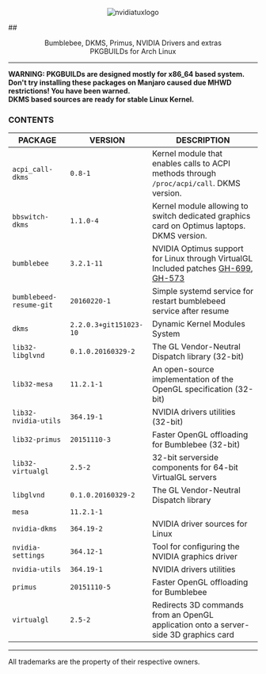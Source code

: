 
<p align="center">
  <img src="https://i.imgur.com/gkdq7EZ.jpg " alt="nvidiatuxlogo"/>
</p>

##<p align="center">Bumblebee, DKMS, Primus, NVIDIA Drivers and extras <br/>PKGBUILDs for Arch Linux <br/></p>

<hr/>

**WARNING: PKGBUILDs are designed mostly for x86_64 based system.<br/>**
**Don't try installing these packages on Manjaro caused due MHWD restrictions! You have been warned.<br/>**
**DKMS based sources are ready for stable Linux Kernel.**

### CONTENTS ###

| **PACKAGE**             	| **VERSION**           	| **DESCRIPTION**                                                                                                                                                                                              	|
|-------------------------	|-----------------------	|--------------------------------------------------------------------------------------------------------------------------------------------------------------------------------------------------------------	|
| `acpi_call-dkms`              | `0.8-1`                       | Kernel module that enables calls to ACPI methods through `/proc/acpi/call`. DKMS version.                                                                                                                     |
| `bbswitch-dkms`               | `1.1.0-4`                     | Kernel module allowing to switch dedicated graphics card on Optimus laptops. DKMS version.                                                                                                                    |
| `bumblebee`             	| `3.2.1-11`                    | NVIDIA Optimus support for Linux through VirtualGL Included patches [GH-699](https://github.com/Bumblebee-Project/Bumblebee/issues/699), [GH-573](https://github.com/Bumblebee-Project/Bumblebee/issues/573) 	|
| `bumblebeed-resume-git` 	| `20160220-1`                  | Simple systemd service for restart bumblebeed service after resume                                                                                                                                            |
| `dkms`                  	| `2.2.0.3+git151023-10`        | Dynamic Kernel Modules System                                                                                                                                                                                	|
| `lib32-libglvnd`        	| `0.1.0.20160329-2`            | The GL Vendor-Neutral Dispatch library (32-bit)                                                                                                                                                              	|
| `lib32-mesa`        	        | `11.2.1-1`    	        | An open-source implementation of the OpenGL specification (32-bit)                                                                                                                                            |                 	|
| `lib32-nvidia-utils`    	| `364.19-1`            	| NVIDIA drivers utilities (32-bit)                                                                                                                                                                            	|
| `lib32-primus`          	| `20151110-3`          	| Faster OpenGL offloading for Bumblebee (32-bit)                                                                                                                                                              	|
| `lib32-virtualgl`       	| `2.5-2`               	| 32-bit serverside components for 64-bit VirtualGL servers                                                                                                                                                    	|
| `libglvnd`              	| `0.1.0.20160329-2`    	| The GL Vendor-Neutral Dispatch library                                                                                                                                                                      	|
| `mesa`        	        | `11.2.1-1`           	|       | An open-source implementation of the OpenGL specification                                                                                                                                                     |       	|
| `nvidia-dkms`           	| `364.19-2`            	| NVIDIA driver sources for Linux                                                                                                                                                                              	|
| `nvidia-settings`       	| `364.12-1`            	| Tool for configuring the NVIDIA graphics driver                                                                                                                                                              	|
| `nvidia-utils`          	| `364.19-1`            	| NVIDIA drivers utilities                                                                                                                                                                                     	|
| `primus`                	| `20151110-5`          	| Faster OpenGL offloading for Bumblebee                                                                                                                                                                       	|
| `virtualgl`             	| `2.5-2`               	| Redirects 3D commands from an OpenGL application onto a server-side 3D graphics card                                                                                                                         	|

<hr/>

All trademarks are the property of their respective owners.
